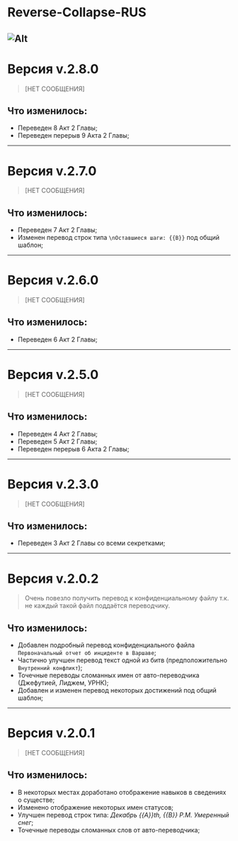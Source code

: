 # Reverse-Collapse-RUS
![Alt](https://repobeats.axiom.co/api/embed/8a1aacfa99bc79a299939728ce7a43f69271fe8b.svg "Repobeats analytics image")
---
# Версия v.2.8.0

> [НЕТ СООБЩЕНИЯ]

## Что изменилось:

- Переведен 8 Акт 2 Главы;
- Переведен перерыв 9 Акта 2 Главы;

---
# Версия v.2.7.0

> [НЕТ СООБЩЕНИЯ]

## Что изменилось:

- Переведен 7 Акт 2 Главы;
- Изменен перевод строк типа `\nОставшиеся шаги: {{B}}` под общий шаблон;

---
# Версия v.2.6.0

> [НЕТ СООБЩЕНИЯ]

## Что изменилось:

- Переведен 6 Акт 2 Главы;

---
# Версия v.2.5.0

> [НЕТ СООБЩЕНИЯ]

## Что изменилось:

- Переведен 4 Акт 2 Главы;
- Переведен 5 Акт 2 Главы;
- Переведен перерыв 6 Акта 2 Главы;

---
# Версия v.2.3.0

> [НЕТ СООБЩЕНИЯ]

## Что изменилось:

- Переведен 3 Акт 2 Главы со всеми секретками;

---
# Версия v.2.0.2

> Очень повезло получить перевод к конфиденциальному файлу т.к. не каждый такой файл поддаётся переводчику.

## Что изменилось:

- Добавлен подробный перевод конфиденциального файла `Первоначальный отчет об инциденте в Варшаве`;
- Частично улучшен перевод текст одной из битв (предположительно `Внутренний конфликт`); 
- Точечные переводы сломанных имен от авто-переводчика (Джефутией, Лиджем, УРНК);
- Добавлен и изменен перевод некоторых достижений под общий шаблон;

---
# Версия v.2.0.1

> [НЕТ СООБЩЕНИЯ]

## Что изменилось:

- В некоторых местах доработано отображение навыков в сведениях о существе;
- Изменено отображение некоторых имен статусов;
- Улучшен перевод строк типа:  *Декабрь {{A}}th, {{B}} P.M. Умеренный снег*;
- Точечные переводы сломанных слов от авто-переводчика;

